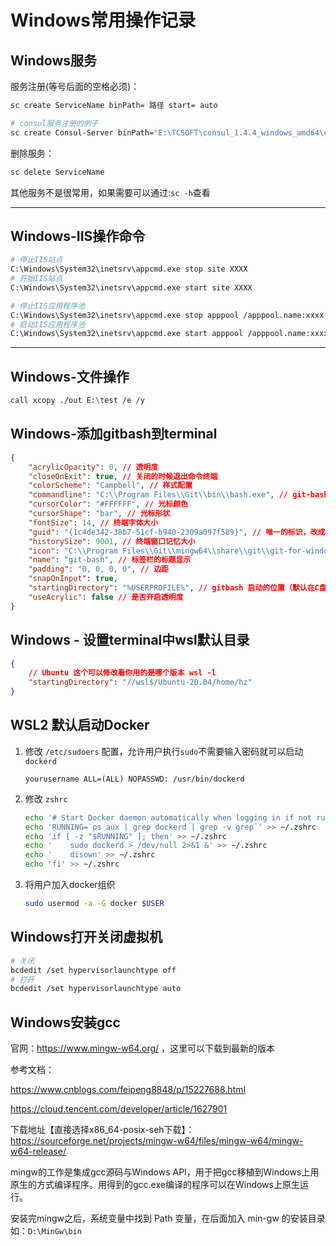 # Windows常用操作记录


## Windows服务

服务注册(等号后面的空格必须)：  
```bash
sc create ServiceName binPath= 路径 start= auto

# consul服务注册的例子
sc create Consul-Server binPath="E:\TCSOFT\consul_1.4.4_windows_amd64\consul.exe agent -config-file E:\TCSOFT\consul_1.4.4_windows_amd64\Server\config.json start= auto"
```

删除服务：
```bash
sc delete ServiceName
```

其他服务不是很常用，如果需要可以通过:`sc -h`查看

---

## Windows-IIS操作命令

```bash
# 停止IIS站点
C:\Windows\System32\inetsrv\appcmd.exe stop site XXXX
# 开始IIS站点
C:\Windows\System32\inetsrv\appcmd.exe start site XXXX

# 停止IIS应用程序池
C:\Windows\System32\inetsrv\appcmd.exe stop apppool /apppool.name:xxxx
# 启动IIS应用程序池
C:\Windows\System32\inetsrv\appcmd.exe start apppool /apppool.name:xxxx
```

---

## Windows-文件操作

```bash
call xcopy ./out E:\test /e /y
```

## Windows-添加gitbash到terminal

```json
{
    "acrylicOpacity": 0, // 透明度
    "closeOnExit": true, // 关闭的时候退出命令终端
    "colorScheme": "Campbell", // 样式配置
    "commandline": "C:\\Program Files\\Git\\bin\\bash.exe", // git-bash的命令行所在位置
    "cursorColor": "#FFFFFF", // 光标颜色
    "cursorShape": "bar", // 光标形状
    "fontSize": 14, // 终端字体大小
    "guid": "{1c4de342-38b7-51cf-b940-2309a097f589}", // 唯一的标识，改成和其他的已有终端不一样
    "historySize": 9001, // 终端窗口记忆大小
    "icon": "C:\\Program Files\\Git\\mingw64\\share\\git\\git-for-windows.ico", // git的图标
    "name": "git-bash", // 标签栏的标题显示
    "padding": "0, 0, 0, 0", // 边距
    "snapOnInput": true,
    "startingDirectory": "%USERPROFILE%", // gitbash 启动的位置（默认在C盘的用户里面的就是 ~ ）
    "useAcrylic": false // 是否开启透明度
}
```

## Windows - 设置terminal中wsl默认目录

```json
{
    // Ubuntu 这个可以修改看你用的是哪个版本 wsl -l
    "startingDirectory": "//wsl$/Ubuntu-20.04/home/hz"
}
```

## WSL2 默认启动Docker

1. 修改 `/etc/sudoers` 配置，允许用户执行`sudo`不需要输入密码就可以启动`dockerd `

    ```
    yourusername ALL=(ALL) NOPASSWD: /usr/bin/dockerd
    ```
1. 修改 `zshrc`

    ```bash
    echo '# Start Docker daemon automatically when logging in if not running.' >> ~/.zshrc
    echo 'RUNNING=`ps aux | grep dockerd | grep -v grep`' >> ~/.zshrc
    echo 'if [ -z "$RUNNING" ]; then' >> ~/.zshrc
    echo '    sudo dockerd > /dev/null 2>&1 &' >> ~/.zshrc
    echo '    disown' >> ~/.zshrc
    echo 'fi' >> ~/.zshrc
    ```

1. 将用户加入docker组织

    ```bash
    sudo usermod -a -G docker $USER
    ```

## Windows打开关闭虚拟机

```bash
# 关闭
bcdedit /set hypervisorlaunchtype off
# 打开
bcdedit /set hypervisorlaunchtype auto
```

## Windows安装gcc

官网：https://www.mingw-w64.org/ ，这里可以下载到最新的版本

参考文档：

https://www.cnblogs.com/feipeng8848/p/15227688.html

https://cloud.tencent.com/developer/article/1627901

下载地址【直接选择x86_64-posix-seh下载】：https://sourceforge.net/projects/mingw-w64/files/mingw-w64/mingw-w64-release/

mingw的工作是集成gcc源码与Windows API，用于把gcc移植到Windows上用原生的方式编译程序。用得到的gcc.exe编译的程序可以在Windows上原生运行。

安装完mingw之后，系统变量中找到 Path 变量，在后面加入 min-gw 的安装目录如：`D:\MinGw\bin`